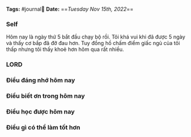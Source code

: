 **Tags:** #journal📓
**Date:** ==*Tuesday Nov 15th, 2022*==
### Self
Hôm nay là ngày thứ 5 bắt đầu chạy bộ rồi. Tôi khá vui khi đã được 5 ngày và thấy cơ bắp đã đỡ đau hơn. Tuy đồng hồ chấm điểm giấc ngủ của tôi thấp nhưng tôi thấy khoẻ hơn hôm qua rất nhiều.
### LORD

### Điều đáng nhớ hôm nay
> 
### Điều biết ơn trong hôm nay
> 
### Điều học được hôm nay
> 
### Điều gì có thể làm tốt hơn
>

